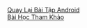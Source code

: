 [Quay Lại Bài Tập Android](https://github.com/PHAMBANHATHUNG/DANH-MUC-ANDROID/blob/master/README.md)
</br>
[Bài Học Tham Khảo](https://ngocminhtran.com/2018/06/28/lap-trinh-android-dung-android-studio-3-x/)

